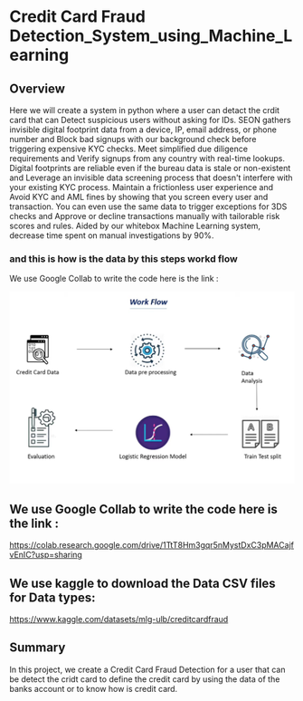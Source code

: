 # Credit Card Fraud Detection_System_using_Machine_Learning

## Overview

Here we will create a system in python where a user can detact the crdit card that can Detect suspicious users without asking for IDs. SEON gathers invisible digital footprint data from a device, IP, email address, or phone number and Block bad signups with our background check before triggering expensive KYC checks. Meet simplified due diligence requirements and Verify signups from any country with real-time lookups. Digital footprints are reliable even if the bureau data is stale or non-existent and Leverage an invisible data screening process that doesn't interfere with your existing KYC process. Maintain a frictionless user experience and Avoid KYC and AML fines by showing that you screen every user and transaction. You can even use the same data to trigger exceptions for 3DS checks and Approve or decline transactions manually with tailorable risk scores and rules. Aided by our whitebox Machine Learning system, decrease time spent on manual investigations by 90%.

### and this is how is the data by this steps workd flow 

We use Google Collab to write the code here is the link :


![ !](WorkFlow.png)


## We use Google Collab to write the code here is the link :


https://colab.research.google.com/drive/1TtT8Hm3gqr5nMystDxC3pMACajfvEnIC?usp=sharing


## We use  kaggle to download the Data CSV files for Data types:

https://www.kaggle.com/datasets/mlg-ulb/creditcardfraud 

## Summary
In this project, we create a Credit Card Fraud Detection for a user that can be detect the cridt card to define the credit card by using the data of the banks account or to know how is credit card.